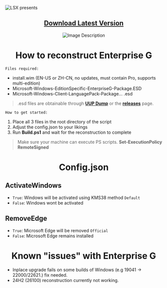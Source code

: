 ![LSX presents](https://github.com/xLSX285/EnterpriseG/assets/129116755/4957cf9b-42fe-4e70-9a33-d3450cbc9a52)

<div align="center">

## [Download Latest Version](https://github.com/xLSX285/EnterpriseG/archive/refs/heads/main.zip)
</div>
<div align="center">
  <img src="https://github.com/xLSX285/EnterpriseG/assets/129116755/3f1a3925-ea56-408e-89d0-5e717712e6e6" alt="Image Description">
</div>

<div align="center">
  
# How to reconstruct Enterprise G
</div>

`Files required:`
- install.wim (EN-US or ZH-CN, no updates, must contain Pro, supports multi-edition)
- Microsoft-Windows-EditionSpecific-EnterpriseG-Package.ESD
- Microsoft-Windows-Client-LanguagePack-Package... .esd

> .esd files are obtainable through [**UUP Dump**](https://uupdump.net/) or the [**releases**](https://github.com/xLSX285/EnterpriseG/releases) page.

`How to get started:`
1. Place all 3 files in the root directory of the script
2. Adjust the config.json to your likings
3. Run **Build.ps1** and wait for the reconstruction to complete

> Make sure your machine can execute PS scripts. **Set-ExecutionPolicy RemoteSigned**
>
<div align="center">
  
# Config.json

</div>

## ActivateWindows

- `True`: Windows will be activated using KMS38 method `Default`
- `False`: Windows wont be activated

## RemoveEdge

- `True`: Microsoft Edge will be removed `Official`
- `False`: Microsoft Edge remains installed

<div align="center">
  
# Known "issues" with Enterprise G
</div>

- Inplace upgrade fails on some builds of Windows (e.g 19041 -> 22000/22621.) fix needed.
- 24H2 (26100) reconstruction currently not working.
